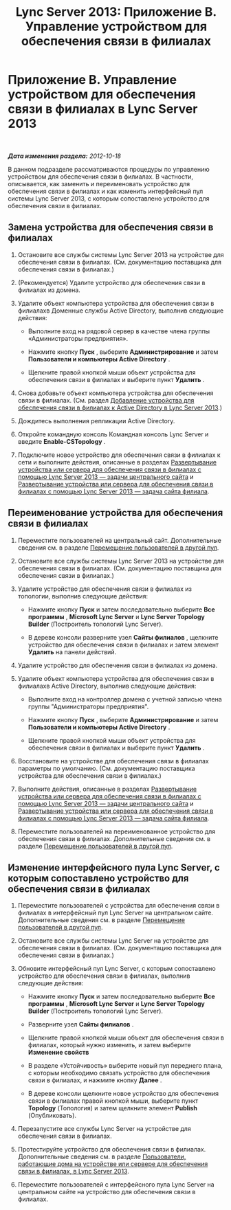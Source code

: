 ﻿---
title: 'Lync Server 2013: Приложение B. Управление устройством для обеспечения связи в филиалах'
TOCTitle: Приложение B. Управление устройством для обеспечения связи в филиалах
ms:assetid: 2ec9d505-6d39-491c-9524-8cf36866b855
ms:mtpsurl: https://technet.microsoft.com/ru-ru/library/Gg425797(v=OCS.15)
ms:contentKeyID: 49309323
ms.date: 05/19/2016
mtps_version: v=OCS.15
ms.translationtype: HT
---

# Приложение B. Управление устройством для обеспечения связи в филиалах в Lync Server 2013

 

_**Дата изменения раздела:** 2012-10-18_

В данном подразделе рассматриваются процедуры по управлению устройством для обеспечения связи в филиалах. В частности, описывается, как заменить и переименовать устройство для обеспечения связи в филиалах и как изменить интерфейсный пул системы Lync Server 2013, с которым сопоставлено устройство для обеспечения связи в филиалах.

## Замена устройства для обеспечения связи в филиалах

1.  Остановите все службы системы Lync Server 2013 на устройстве для обеспечения связи в филиалах. (См. документацию поставщика для обеспечения связи в филиалах.)

2.  (Рекомендуется) Удалите устройство для обеспечения связи в филиалах из домена.

3.  Удалите объект компьютера устройства для обеспечения связи в филиалахв Доменные службы Active Directory, выполнив следующие действия:
    
      - Выполните вход на рядовой сервер в качестве члена группы «Администраторы предприятия».
    
      - Нажмите кнопку **Пуск** , выберите **Администрирование** и затем **Пользователи и компьютеры Active Directory** .
    
      - Щелкните правой кнопкой мыши объект устройства для обеспечения связи в филиалах и выберите пункт **Удалить** .

4.  Снова добавьте объект компьютера устройства для обеспечения связи в филиалах. (См. раздел [Добавление устройства для обеспечения связи в филиалах к Active Directory в Lync Server 2013](lync-server-2013-add-a-survivable-branch-appliance-to-active-directory.md).)

5.  Дождитесь выполнения репликации Active Directory.

6.  Откройте командную консоль Командная консоль Lync Server и введите **Enable-CSTopology** .

7.  Подключите новое устройство для обеспечения связи в филиалах к сети и выполните действия, описанные в разделах [Развертывание устройства или сервера для обеспечения связи в филиалах с помощью Lync Server 2013 — задачи центрального сайта](lync-server-2013-deploying-a-survivable-branch-appliance-or-server-central-site-tasks.md) и [Развертывание устройства или сервера для обеспечения связи в филиалах с помощью Lync Server 2013 — задача сайта филиала](lync-server-2013-deploy-a-survivable-branch-appliance-or-server-branch-site-task.md).

## Переименование устройства для обеспечения связи в филиалах

1.  Переместите пользователей на центральный сайт. Дополнительные сведения см. в разделе [Перемещение пользователей в другой пул](lync-server-2013-move-users-to-another-pool.md).

2.  Остановите все службы системы Lync Server 2013 на устройстве для обеспечения связи в филиалах. (См. документацию поставщика для обеспечения связи в филиалах.)

3.  Удалите устройство для обеспечения связи в филиалах из топологии, выполнив следующие действия:
    
      - Нажмите кнопку **Пуск** и затем последовательно выберите **Все программы** , **Microsoft Lync Server** и **Lync Server Topology Builder** (Построитель топологий Lync Server).
    
      - В дереве консоли разверните узел **Сайты филиалов** , щелкните устройство для обеспечения связи в филиалах и затем элемент **Удалить** на панели действий.

4.  Удалите устройство для обеспечения связи в филиалах из домена.

5.  Удалите объект компьютера устройства для обеспечения связи в филиалахв Active Directory, выполнив следующие действия:
    
      - Выполните вход на контроллер домена с учетной записью члена группы "Администраторы предприятия".
    
      - Нажмите кнопку **Пуск** , выберите **Администрирование** и затем **Пользователи и компьютеры Active Directory** .
    
      - Щелкните правой кнопкой мыши объект устройства для обеспечения связи в филиалах и выберите пункт **Удалить** .

6.  Восстановите на устройстве для обеспечения связи в филиалах параметры по умолчанию. (См. документацию поставщика устройства для обеспечения связи в филиалах.)

7.  Выполните действия, описанные в разделах [Развертывание устройства или сервера для обеспечения связи в филиалах с помощью Lync Server 2013 — задачи центрального сайта](lync-server-2013-deploying-a-survivable-branch-appliance-or-server-central-site-tasks.md) и [Развертывание устройства или сервера для обеспечения связи в филиалах с помощью Lync Server 2013 — задача сайта филиала](lync-server-2013-deploy-a-survivable-branch-appliance-or-server-branch-site-task.md).

8.  Переместите пользователей на переименованное устройство для обеспечения связи в филиалах. Дополнительные сведения см. в разделе [Перемещение пользователей в другой пул](lync-server-2013-move-users-to-another-pool.md).

## Изменение интерфейсного пула Lync Server, с которым сопоставлено устройство для обеспечения связи в филиалах

1.  Переместите пользователей с устройства для обеспечения связи в филиалах в интерфейсный пул Lync Server на центральном сайте. Дополнительные сведения см. в разделе [Перемещение пользователей в другой пул](lync-server-2013-move-users-to-another-pool.md).

2.  Остановите все службы системы Lync Server на устройстве для обеспечения связи в филиалах. (См. документацию поставщика для обеспечения связи в филиалах.)

3.  Обновите интерфейсный пул Lync Server, с которым сопоставлено устройство для обеспечения связи в филиалах, выполнив следующие действия:
    
      - Нажмите кнопку **Пуск** и затем последовательно выберите **Все программы** , **Microsoft Lync Server** и **Lync Server Topology Builder** (Построитель топологий Lync Server).
    
      - Разверните узел **Сайты филиалов** .
    
      - Щелкните правой кнопкой мыши объект для обеспечения связи в филиалах, который нужно изменить, и затем выберите **Изменение свойств**
    
      - В разделе «Устойчивость» выберите новый пул переднего плана, с которым необходимо связать устройство для обеспечения связи в филиалах, и нажмите кнопку **Далее** .
    
      - В дереве консоли щелкните новое устройство для обеспечения связи в филиалах правой кнопкой мыши, выберите пункт **Topology** (Топология) и затем щелкните элемент **Publish** (Опубликовать).

4.  Перезапустите все службы Lync Server на устройстве для обеспечения связи в филиалах.

5.  Протестируйте устройство для обеспечения связи в филиалах. Дополнительные сведения см. в разделе [Пользователи, работающие дома на устройстве или сервере для обеспечения связи в филиалах, в Lync Server 2013](lync-server-2013-home-users-on-a-survivable-branch-appliance-or-server.md).

6.  Переместите пользователей с интерфейсного пула Lync Server на центральном сайте на устройство для обеспечения связи в филиалах.

